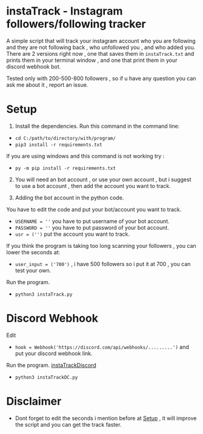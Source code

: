 # instaTrack - Instagram followers/following tracker

A simple script that will track your instagram account who you are following and they are not following back , who unfollowed you , and who added you.
There are 2 versions right now , one that saves them in `instaTrack.txt` and prints them in your terminal window , and one that print them in your discord webhook bot.

Tested only with 200-500-800 followers , so if u have any question you can ask me about it , report an issue.


# Setup
1) Install the dependencies. Run this command in the command line:

* `cd C:/path/to/directory/with/program/`
* `pip3 install -r requirements.txt`

If you are using windows and this command is not working try :

* `py -m pip install -r requirements.txt`


2) You will need an bot account , or use your own account , but i suggest to use a bot account , then add the account you want to track.

3) Adding the bot account in the python code.

You have to edit the code and put your bot/account you want to track.

* `USERNAME = ''` you have to put username of your bot account.
* `PASSWORD = ''` you have to put password of your bot account.
* `usr = ('')` put the account you want to track.

If you think the program is taking too long scanning your followers , you can lower the seconds at:
* `user_input = ('700')` , i have 500 followers so i put it at 700 , you can test your own.

Run the program.
* `python3 instaTrack.py`

# Discord Webhook

Edit 
* `hook = Webhook('https://discord.com/api/webhooks/.........')` and put your discord webhook link.


Run the program.
[instaTrackDiscord](https://github.com/Boryyy/instaTrack/tree/main/instaTrackDiscord)


* `python3 instaTrackDC.py`

# Disclaimer

* Dont forget to edit the seconds i mention before at [Setup](https://github.com/Boryyy/instaTrack#setup) , it will improve the script and you can get the track faster.

